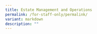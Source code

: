 ```yaml
---
title: Estate Management and Operations
permalink: /for-staff-only/permalink/
variant: markdown
description: ""
---
```

